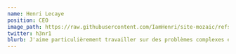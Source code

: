 ```yaml
---
name: Henri Lecaye
position: CEO
image_path: https://raw.githubusercontent.com/IamHenri/site-mozaic/refs/heads/main/images/20170324_183749.jpg
twitter: h3nr1
blurb: J'aime particulièrement travailler sur des problèmes complexes et étudier des solutions
---
```


